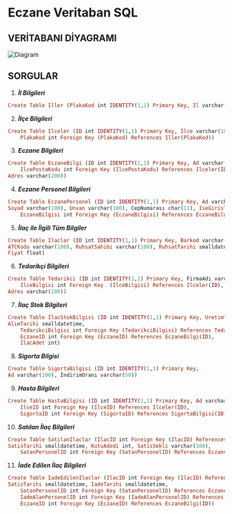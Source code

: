 # Eczane Veritaban SQL

## VERİTABANI DİYAGRAMI

![Diagram](https://user-images.githubusercontent.com/116449607/199587416-aff0c96c-5edc-4db0-a6e6-95babbd79c89.png)

## SORGULAR

1) **_İl Bilgileri_**
```ruby
Create Table Iller (PlakaKod int IDENTITY(1,1) Primary Key, Il varchar(100))
```

2) **_İlçe Bilgileri_**
```ruby
Create Table Ilceler (ID int IDENTITY(1,1) Primary Key, Ilce varchar(100),
	PlakaKod int Foreign Key (PlakaKod) References Iller(PlakaKod))
```

3) **_Eczane Bilgileri_**
```ruby
Create Table EczaneBilgi (ID int IDENTITY(1,1) Primary Key, Ad varchar(100),
	IlcePostaKodu int Foreign Key (IlcePostaKodu) References Ilceler(ID),
Adres varchar(200))
```

4) **_Eczane Personel Bilgileri_**
```ruby
Create Table EczanePersonel (ID int IDENTITY(1,1) Primary Key, Ad varchar(100),
Soyad varchar(100), Unvan varchar(100), CepNumarası char(11), IseGirisTarihi smalldatetime, Maas money,
	EczaneBilgisi int Foreign Key (EczaneBilgisi) References EczaneBilgi(ID))
```

5) **_İlaç ile İlgili Tüm Bilgiler_**
```ruby
Create Table Ilaclar (ID int IDENTITY(1,1) Primary Key, Barkod varchar(100), IlacAdı varchar(100), EtkinMadde varchar(100),
ATCKodu varchar(100), RuhsatSahibi varchar(100), RuhsatTarihi smalldatetime, RuhsatNumarası varchar(100), KullanımYasi varchar(5),
Fiyat float)
```

6) **_Tedarikçi Bilgileri_**
```ruby
Create Table Tedarikci (ID int IDENTITY(1,1) Primary Key, FirmaAdı varchar(100),
	IlceBilgisi int Foreign Key  (IlceBilgisi) References Ilceler(ID),
Adres varchar(200))
```

7) **_İlaç Stok Bilgileri_**
```ruby
Create Table IlacStokBilgisi (ID int IDENTITY(1,1) Primary Key, UretimTarihi smalldatetime, SonTuketimTarihi smalldatetime,
AlimTarihi smalldatetime, 
	TedarikciBilgisi int Foreign Key (TedarikciBilgisi) References Tedarikci(ID),
	EczaneID int Foreign Key (EczaneID) References EczaneBilgi(ID),
	IlacAdet int)
```

8) **_Sigorta Bilgisi_**
```ruby
Create Table SigortaBilgisi (ID int IDENTITY(1,1) Primary Key, 
Ad varchar(100), İndirimOranı varchar(50))
```

9) **_Hasta Bilgileri_**
```ruby
Create Table HastaBilgisi (ID int IDENTITY(1,1) Primary Key, Ad varchar(100), Soyad varchar(100),
	IlceID int Foreign Key (IlceID) References Ilceler(ID),
	SigortaID int Foreign Key (SigortaID) References SigortaBilgisi(ID))
```

10) **_Satılan İlaç Bilgileri_**
```ruby
Create Table SatilanIlaclar (IlacID int Foreign Key (IlacID) References Ilaclar(ID),
SatisTarihi smalldatetime, KutuAdedi int, SatisSekli varchar(100),
	SatanPersonelID int Foreign Key (SatanPersonelID) References EczanePersonel(ID))
```

11) **_İade Edilen İlaç Bilgileri_**
```ruby
Create Table IadeEdilenIlaclar (IlacID int Foreign Key (IlacID) References Ilaclar(ID),
SatisTarihi smalldatetime, IadeTarihi smalldatetime,
	SatanPersonelID int Foreign Key (SatanPersonelID) References EczanePersonel(ID),
	IadeAlanPersonelID int Foreign Key (IadeAlanPersonelID) References EczanePersonel(ID),
	EczaneID int Foreign Key (EczaneID) References EczaneBilgi(ID))
```
